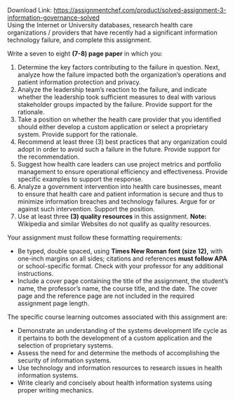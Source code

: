 Download Link: https://assignmentchef.com/product/solved-assignment-3-information-governance-solved
<br>
Using the Internet or University databases, research health care organizations / providers that have recently had a significant information technology failure, and complete this assignment.

Write a seven to eight <strong>(7-8) page paper</strong> in which you:

<ol>

 <li>Determine the key factors contributing to the failure in question. Next, analyze how the failure impacted both the organization’s operations and patient information protection and privacy.</li>

 <li>Analyze the leadership team’s reaction to the failure, and indicate whether the leadership took sufficient measures to deal with various stakeholder groups impacted by the failure. Provide support for the rationale.</li>

 <li>Take a position on whether the health care provider that you identified should either develop a custom application or select a proprietary system. Provide support for the rationale.</li>

 <li>Recommend at least three (3) best practices that any organization could adopt in order to avoid such a failure in the future. Provide support for the recommendation.</li>

 <li>Suggest how health care leaders can use project metrics and portfolio management to ensure operational efficiency and effectiveness. Provide specific examples to support the response.</li>

 <li>Analyze a government intervention into health care businesses, meant to ensure that health care and patient information is secure and thus to minimize information breaches and technology failures. Argue for or against such intervention. Support the position.</li>

 <li>Use at least three <strong>(3) quality resources</strong> in this assignment. <strong>Note: </strong>Wikipedia and similar Websites do not qualify as quality resources.</li>

</ol>




Your assignment must follow these formatting requirements:

<ul>

 <li>Be typed, double spaced, using <strong>Times New Roman font (size 12),</strong> with one-inch margins on all sides; citations and references <strong>must follow APA</strong> or school-specific format. Check with your professor for any additional instructions.</li>

 <li>Include a cover page containing the title of the assignment, the student’s name, the professor’s name, the course title, and the date. The cover page and the reference page are not included in the required assignment page length.</li>

</ul>




The specific course learning outcomes associated with this assignment are:

<ul>

 <li>Demonstrate an understanding of the systems development life cycle as it pertains to both the development of a custom application and the selection of proprietary systems.</li>

 <li>Assess the need for and determine the methods of accomplishing the security of information systems.</li>

 <li>Use technology and information resources to research issues in health information systems.</li>

 <li>Write clearly and concisely about health information systems using proper writing mechanics.</li>

</ul>


